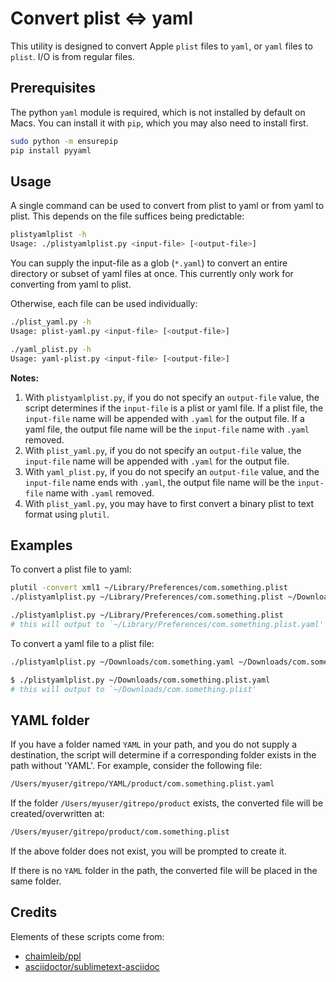 # Convert plist <=> yaml

This utility is designed to convert Apple `plist` files to `yaml`, or `yaml` files to `plist`. I/O is from regular files.

## Prerequisites

The python `yaml` module is required, which is not installed by default on Macs. You can install it with `pip`, which you may also need to install first.

```bash
sudo python -m ensurepip
pip install pyyaml
```

## Usage

A single command can be used to convert from plist to yaml or from yaml to plist. This depends on the file suffices being predictable:

```bash
plistyamlplist -h
Usage: ./plistyamlplist.py <input-file> [<output-file>]
```

You can supply the input-file as a glob (`*.yaml`) to convert an entire directory or subset of yaml files at once. This currently only work for converting from yaml to plist.

Otherwise, each file can be used individually:

```bash
./plist_yaml.py -h
Usage: plist-yaml.py <input-file> [<output-file>]

./yaml_plist.py -h
Usage: yaml-plist.py <input-file> [<output-file>]
```

**Notes:**

1. With `plistyamlplist.py`, if you do not specify an `output-file` value, the script determines if the `input-file` is
   a plist or yaml file. If a plist file, the `input-file` name will be appended with `.yaml` for the output file. If a
   yaml file, the output file name will be the `input-file` name with `.yaml` removed.
2. With `plist_yaml.py`, if you do not specify an `output-file` value, the `input-file` name will be appended with
   `.yaml` for the output file.
3. With `yaml_plist.py`, if you do not specify an `output-file` value, and the `input-file` name ends with `.yaml`,
   the output file name will be the `input-file` name with `.yaml` removed.
4. With `plist_yaml.py`, you may have to first convert a binary plist to text format using `plutil`.

## Examples

To convert a plist file to yaml:

```bash
plutil -convert xml1 ~/Library/Preferences/com.something.plist
./plistyamlplist.py ~/Library/Preferences/com.something.plist ~/Downloads/com.something.yaml
```

```bash
./plistyamlplist.py ~/Library/Preferences/com.something.plist
# this will output to `~/Library/Preferences/com.something.plist.yaml'
```

To convert a yaml file to a plist file:

```bash
./plistyamlplist.py ~/Downloads/com.something.yaml ~/Downloads/com.something.plist
```

```bash
$ ./plistyamlplist.py ~/Downloads/com.something.plist.yaml
# this will output to `~/Downloads/com.something.plist'
```

## YAML folder

If you have a folder named `YAML` in your path, and you do not supply a destination, the script
will determine if a corresponding folder exists in the path without 'YAML'. For example, consider the following file:

```bash
/Users/myuser/gitrepo/YAML/product/com.something.plist.yaml
```

If the folder `/Users/myuser/gitrepo/product` exists, the converted file will be created/overwritten at:

```bash
/Users/myuser/gitrepo/product/com.something.plist
```

If the above folder does not exist, you will be prompted to create it.

If there is no `YAML` folder in the path, the converted file will be placed in the same folder.

## Credits

Elements of these scripts come from:

- [chaimleib/ppl](https://github.com/chaimleib/ppl)
- [asciidoctor/sublimetext-asciidoc](https://github.com/asciidoctor/sublimetext-asciidoc)
